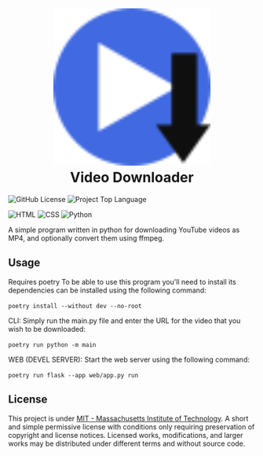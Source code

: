 <h1 align="center">
  <img src="logo.svg" style="width: 20rem" alt="logo do projeto"><br/>
  Video Downloader
</h1>

![GitHub License](https://img.shields.io/github/license/HeberBarra/video-downloader?logo=github)
![Project Top Language](https://img.shields.io/github/languages/top/HeberBarra/video-downloader?logo=python&label=Python)

![HTML](https://img.shields.io/badge/HTML5-E34F26?style=for-the-badge&logo=html5&logoColor=white)
![CSS](https://img.shields.io/badge/CSS3-1572B6?style=for-the-badge&logo=css3&logoColor=white)
![Python](https://img.shields.io/badge/Python-blue?style=for-the-badge&logo=python&logoColor=FFD43B)

A simple program written in python for downloading YouTube videos as MP4, and optionally convert them using ffmpeg.

<h2>Usage</h2>
Requires poetry
To be able to use this program you'll need to install its dependencies can be installed using the following command:

```poetry install --without dev --no-root```

CLI: Simply run the main.py file and enter the URL for the video that you wish to be downloaded:

```poetry run python -m main```

WEB (DEVEL SERVER): Start the web server using the following command:

```poetry run flask --app web/app.py run```

<h2>License</h2>

This project is under [MIT - Massachusetts Institute of Technology](https://choosealicense.com/licenses/mit/). A short and simple permissive license with conditions only requiring preservation of copyright and license notices. Licensed works, modifications, and larger works may be distributed under different terms and without source code.
